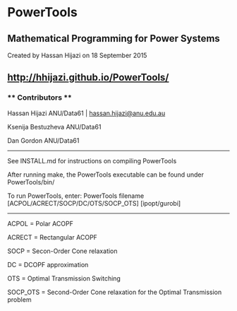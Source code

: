 PowerTools
=======

Mathematical Programming for Power Systems
-----------
Created by Hassan Hijazi on 18 September 2015

http://hhijazi.github.io/PowerTools/
-----------

### ** Contributors **
Hassan Hijazi ANU/Data61 | hassan.hijazi@anu.edu.au

Ksenija Bestuzheva ANU/Data61

Dan Gordon ANU/Data61

*****************************
See INSTALL.md for instructions on compiling PowerTools

After running make, the PowerTools executable can be found under PowerTools/bin/

To run PowerTools, enter: PowerTools filename [ACPOL/ACRECT/SOCP/DC/OTS/SOCP_OTS] [ipopt/gurobi]

****

ACPOL = Polar ACOPF

ACRECT = Rectangular ACOPF

SOCP = Secon-Order Cone relaxation

DC = DCOPF approximation

OTS = Optimal Transmission Switching

SOCP_OTS = Second-Order Cone relaxation for the Optimal Transmission problem


